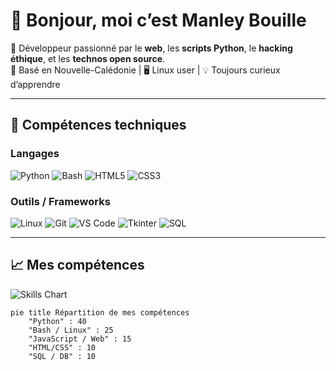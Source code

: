 # 👋 Bonjour, moi c’est Manley Bouille

🎯 Développeur passionné par le **web**, les **scripts Python**, le **hacking éthique**, et les **technos open source**.  
📍 Basé en Nouvelle-Calédonie | 🖥️ Linux user | 💡 Toujours curieux d’apprendre

---

## 🚀 Compétences techniques

### Langages
![Python](https://img.shields.io/badge/Python-3776AB?style=for-the-badge&logo=python&logoColor=white)
![Bash](https://img.shields.io/badge/Bash-4EAA25?style=for-the-badge&logo=gnu-bash&logoColor=white)
![HTML5](https://img.shields.io/badge/HTML5-E34F26?style=for-the-badge&logo=html5&logoColor=white)
![CSS3](https://img.shields.io/badge/CSS3-1572B6?style=for-the-badge&logo=css3&logoColor=white)

### Outils / Frameworks
![Linux](https://img.shields.io/badge/Linux-FCC624?style=for-the-badge&logo=linux&logoColor=black)
![Git](https://img.shields.io/badge/Git-F05032?style=for-the-badge&logo=git&logoColor=white)
![VS Code](https://img.shields.io/badge/VS_Code-007ACC?style=for-the-badge&logo=visual-studio-code&logoColor=white)
![Tkinter](https://img.shields.io/badge/Tkinter-FF69B4?style=for-the-badge&logo=python&logoColor=white)
![SQL](https://img.shields.io/badge/SQL-4479A1?style=for-the-badge&logo=mysql&logoColor=white)

---

## 📈 Mes compétences

![Skills Chart](https://skillicons.dev/icons?i=python,bash,js,html,css,linux,git,vscode,sqlite)

```mermaid
pie title Répartition de mes compétences
    "Python" : 40
    "Bash / Linux" : 25
    "JavaScript / Web" : 15
    "HTML/CSS" : 10
    "SQL / DB" : 10

